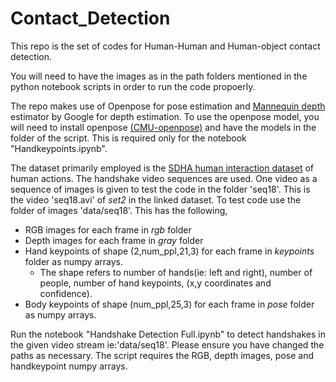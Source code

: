 # Contact_Detection

This repo is the set of codes for Human-Human and Human-object contact detection. 

You will need to have the images as in the path folders mentioned in the python notebook scripts in order to run the code propoerly. 

The repo makes use of Openpose for pose estimation and [Mannequin depth](https://github.com/google/mannequinchallenge) estimator by Google for depth estimation. 
To use the openpose model, you will need to install openpose [(CMU-openpose)](https://github.com/CMU-Perceptual-Computing-Lab/openpose) and have the models in the folder of the script. This is required only for the notebook "Handkeypoints.ipynb".  

The dataset primarily employed is the [SDHA human interaction dataset](https://cvrc.ece.utexas.edu/SDHA2010/Human_Interaction.html) of human actions. The handshake video sequences are used. One video as a sequence of images is given to test the code in the folder 'seq18'. This is the video 'seq18.avi' of *set2* in the linked dataset. To test code use the folder of images 'data/seq18'. This has the following,
- RGB images for each frame in *rgb* folder
- Depth images for each frame in *gray* folder
- Hand keypoints of shape (2,num_ppl,21,3) for each frame in *keypoints* folder as numpy arrays.
  - The shape refers to number of hands(ie: left and right), number of people, number of hand keypoints, (x,y coordinates and confidence).
- Body keypoints of shape (num_ppl,25,3) for each frame in *pose* folder as numpy arrays.

Run the notebook "Handshake Detection Full.ipynb" to detect handshakes in the given video stream ie:'data/seq18'. Please ensure you have changed the paths as necessary. The script requires the RGB, depth images, pose and handkeypoint numpy arrays.
